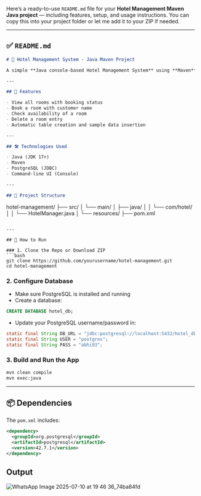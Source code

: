 Here’s a ready-to-use `README.md` file for your **Hotel Management Maven Java project** — including features, setup, and usage instructions. You can copy this into your project folder or let me add it to your ZIP if needed.

---

## ✅ `README.md`

```markdown
# 🏨 Hotel Management System - Java Maven Project

A simple **Java console-based Hotel Management System** using **Maven**, **JDBC**, and **PostgreSQL**.

---

## 📌 Features

- View all rooms with booking status
- Book a room with customer name
- Check availability of a room
- Delete a room entry
- Automatic table creation and sample data insertion

---

## 🛠 Technologies Used

- Java (JDK 17+)
- Maven
- PostgreSQL (JDBC)
- Command-line UI (Console)

---

## 📂 Project Structure

```

hotel-management/
├── src/
│   └── main/
│       ├── java/
│       │   └── com/hotel/
│       │       └── HotelManager.java
│       └── resources/
├── pom.xml

````

---

## 🚀 How to Run

### 1. Clone the Repo or Download ZIP
```bash
git clone https://github.com/yourusername/hotel-management.git
cd hotel-management
````

### 2. Configure Database

* Make sure PostgreSQL is installed and running
* Create a database:

```sql
CREATE DATABASE hotel_db;
```

* Update your PostgreSQL username/password in:

```java
static final String DB_URL = "jdbc:postgresql://localhost:5432/hotel_db";
static final String USER = "postgres";
static final String PASS = "abhi93";
```

### 3. Build and Run the App

```bash
mvn clean compile
mvn exec:java
```

---

## 📦 Dependencies

The `pom.xml` includes:

```xml
<dependency>
  <groupId>org.postgresql</groupId>
  <artifactId>postgresql</artifactId>
  <version>42.7.1</version>
</dependency>
```
## Output 

![WhatsApp Image 2025-07-10 at 19 46 36_74ba84fd](https://github.com/user-attachments/assets/7cfe80cf-1f14-421e-9f01-cd04719ddf5b)
